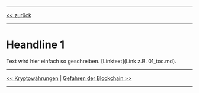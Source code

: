 ***

[<< zurück](02_toc.md)

***

# Heandline 1

Text wird hier einfach so geschreiben.
[Linktext](Link z.B. 01_toc.md).



***

[<< Kryptowährungen](05_cryptocurrencies.md) | [Gefahren der Blockchain >>](07_risk_of_blockchain.md)

***
